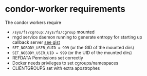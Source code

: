 # condor-worker requirements


The condor workers require 
* `/sys/fs/cgroup:/sys/fs/cgroup` mounted
* rngd service daemon running to generate entropy for starting up callback server [see gist](https://gist.github.com/bio-boris/3a6665fa8f2a8986e8a6ee606311a79e)
* `SET_NOBODY_USER_GUID = 999` (or the GID of the mounted dirs)
* `SET_NOBODY_USER_UID = 999` (or the UID of the mounted dirs)
* REFDATA Permissions set correctly
* Docker needs privileges to set cgroups/namespaces
* CLIENTGROUPS set with extra apostrophes
